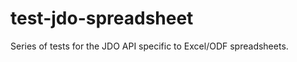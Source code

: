 test-jdo-spreadsheet
====================

Series of tests for the JDO API specific to Excel/ODF spreadsheets.
